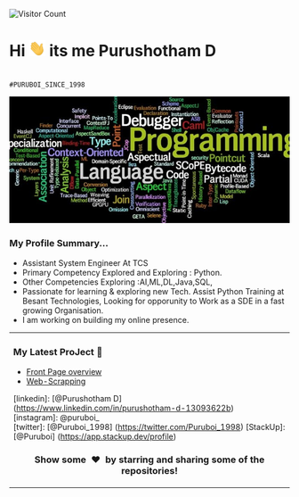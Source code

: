 ![Visitor Count](https://profile-counter.glitch.me/{Puruboi}/count.svg)

# Hi <img src="https://raw.githubusercontent.com/ABSphreak/ABSphreak/master/gifs/Hi.gif" width="30px"> its me Purushotham D

                                                            #PURUBOI_SINCE_1998
                                                   
![alt text](https://github.com/Puruboi/Puruboi/blob/main/cover-image.png)
### My Profile Summary...
* Assistant System Engineer At TCS
* Primary Competency Explored and Exploring : Python.
* Other Competencies Exploring :AI,ML,DL,Java,SQL, 
* Passionate for learning & exploring new Tech. Assist Python Training at Besant Technologies, Looking for opporunity to Work as a SDE in a fast growing Organisation. 
* I am working on building my online presence.

<!--* I am currently learning JavaScript and DeepLearing-->
<!--* I’m currently working on my portfolio. -->
<!-- * Ask me about anything, I'll be happy to help, if Possible.....-->

<table><tr><td valign="top" width="50%">

### My Latest ProJect 🌱
<!-- Latest ProJect-LIST:START -->
- [Front Page overview](https://github.com/Puruboi/Puruboi)
- [Web-Scrapping](https://github.com/Puruboi/Web-Scrapping-Project)  
<!--Latest ProJect-LIST:END -->

  
[linkedin]: [@Purushotham D] (https://www.linkedin.com/in/purushotham-d-13093622b)  
[instagram]: @puruboi_     
[twitter]: [@Puruboi_1998] (https://twitter.com/Puruboi_1998) 
[StackUp]: [@Puruboi] (https://app.stackup.dev/profile)
  
<h3 align="center">Show some &nbsp;❤️&nbsp; by starring and sharing some of the repositories!</h3>
